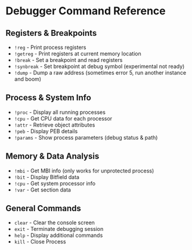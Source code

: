 # Debugger Command Reference

## Registers & Breakpoints
- `!reg` - Print process registers
- `!getreg` - Print registers at current memory location
- `!break` - Set a breakpoint and read registers
- `!synbreak` - Set breakpoint at debug symbol (experimental not ready)
- `!dump` - Dump a raw address (sometimes error 5, run another instance and boom)

## Process & System Info
- `!proc` - Display all running processes
- `!cpu` - Get CPU data for each processor
- `!attr` - Retrieve object attributes
- `!peb` - Display PEB details
- `!params` - Show process parameters (debug status & path)

## Memory & Data Analysis
- `!mbi` - Get MBI info (only works for unprotected process)
- `!bit` - Display Bitfield data
- `!cpu` - Get system processor info
- `!var` - Get section data

## General Commands
- `clear` - Clear the console screen
- `exit` - Terminate debugging session
- `help` - Display additional commands
- `kill` - Close Process 


                                   

                                
